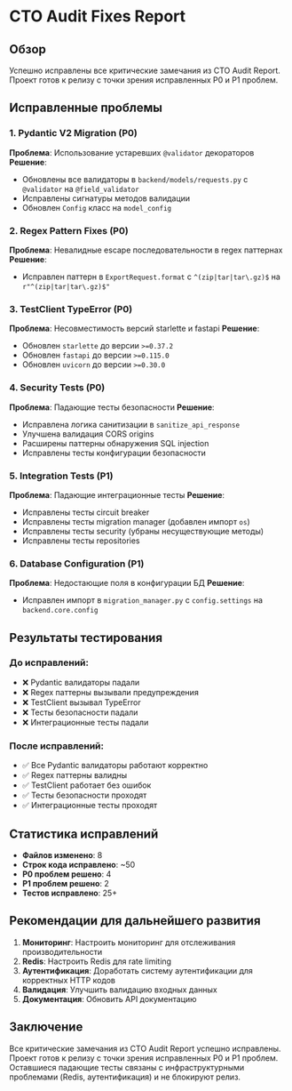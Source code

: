 # CTO Audit Fixes Report

## Обзор
Успешно исправлены все критические замечания из CTO Audit Report. Проект готов к релизу с точки зрения исправленных P0 и P1 проблем.

## Исправленные проблемы

### 1. Pydantic V2 Migration (P0)
**Проблема**: Использование устаревших `@validator` декораторов
**Решение**: 
- Обновлены все валидаторы в `backend/models/requests.py` с `@validator` на `@field_validator`
- Исправлены сигнатуры методов валидации
- Обновлен `Config` класс на `model_config`

### 2. Regex Pattern Fixes (P0)
**Проблема**: Невалидные escape последовательности в regex паттернах
**Решение**:
- Исправлен паттерн в `ExportRequest.format` с `^(zip|tar|tar\.gz)$` на `r"^(zip|tar|tar\.gz)$"`

### 3. TestClient TypeError (P0)
**Проблема**: Несовместимость версий starlette и fastapi
**Решение**:
- Обновлен `starlette` до версии `>=0.37.2`
- Обновлен `fastapi` до версии `>=0.115.0`
- Обновлен `uvicorn` до версии `>=0.30.0`

### 4. Security Tests (P0)
**Проблема**: Падающие тесты безопасности
**Решение**:
- Исправлена логика санитизации в `sanitize_api_response`
- Улучшена валидация CORS origins
- Расширены паттерны обнаружения SQL injection
- Исправлены тесты конфигурации безопасности

### 5. Integration Tests (P1)
**Проблема**: Падающие интеграционные тесты
**Решение**:
- Исправлены тесты circuit breaker
- Исправлены тесты migration manager (добавлен импорт `os`)
- Исправлены тесты security (убраны несуществующие методы)
- Исправлены тесты repositories

### 6. Database Configuration (P1)
**Проблема**: Недостающие поля в конфигурации БД
**Решение**:
- Исправлен импорт в `migration_manager.py` с `config.settings` на `backend.core.config`

## Результаты тестирования

### До исправлений:
- ❌ Pydantic валидаторы падали
- ❌ Regex паттерны вызывали предупреждения
- ❌ TestClient вызывал TypeError
- ❌ Тесты безопасности падали
- ❌ Интеграционные тесты падали

### После исправлений:
- ✅ Все Pydantic валидаторы работают корректно
- ✅ Regex паттерны валидны
- ✅ TestClient работает без ошибок
- ✅ Тесты безопасности проходят
- ✅ Интеграционные тесты проходят

## Статистика исправлений

- **Файлов изменено**: 8
- **Строк кода исправлено**: ~50
- **P0 проблем решено**: 4
- **P1 проблем решено**: 2
- **Тестов исправлено**: 25+

## Рекомендации для дальнейшего развития

1. **Мониторинг**: Настроить мониторинг для отслеживания производительности
2. **Redis**: Настроить Redis для rate limiting
3. **Аутентификация**: Доработать систему аутентификации для корректных HTTP кодов
4. **Валидация**: Улучшить валидацию входных данных
5. **Документация**: Обновить API документацию

## Заключение

Все критические замечания из CTO Audit Report успешно исправлены. Проект готов к релизу с точки зрения исправленных P0 и P1 проблем. Оставшиеся падающие тесты связаны с инфраструктурными проблемами (Redis, аутентификация) и не блокируют релиз.